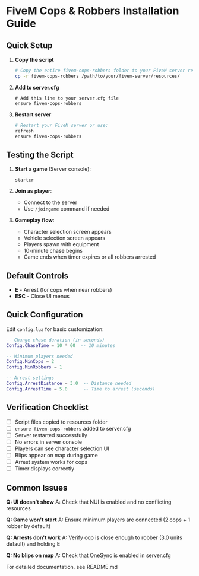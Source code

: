 # FiveM Cops & Robbers Installation Guide

## Quick Setup

1. **Copy the script**
   ```bash
   # Copy the entire fivem-cops-robbers folder to your FiveM server resources directory
   cp -r fivem-cops-robbers /path/to/your/fivem-server/resources/
   ```

2. **Add to server.cfg**
   ```
   # Add this line to your server.cfg file
   ensure fivem-cops-robbers
   ```

3. **Restart server**
   ```bash
   # Restart your FiveM server or use:
   refresh
   ensure fivem-cops-robbers
   ```

## Testing the Script

1. **Start a game** (Server console):
   ```
   startcr
   ```

2. **Join as player**:
   - Connect to the server
   - Use `/joingame` command if needed

3. **Gameplay flow**:
   - Character selection screen appears
   - Vehicle selection screen appears
   - Players spawn with equipment
   - 10-minute chase begins
   - Game ends when timer expires or all robbers arrested

## Default Controls

- **E** - Arrest (for cops when near robbers)
- **ESC** - Close UI menus

## Quick Configuration

Edit `config.lua` for basic customization:

```lua
-- Change chase duration (in seconds)
Config.ChaseTime = 10 * 60  -- 10 minutes

-- Minimum players needed
Config.MinCops = 2
Config.MinRobbers = 1

-- Arrest settings
Config.ArrestDistance = 3.0  -- Distance needed
Config.ArrestTime = 5.0      -- Time to arrest (seconds)
```

## Verification Checklist

- [ ] Script files copied to resources folder
- [ ] `ensure fivem-cops-robbers` added to server.cfg
- [ ] Server restarted successfully
- [ ] No errors in server console
- [ ] Players can see character selection UI
- [ ] Blips appear on map during game
- [ ] Arrest system works for cops
- [ ] Timer displays correctly

## Common Issues

**Q: UI doesn't show**
A: Check that NUI is enabled and no conflicting resources

**Q: Game won't start**
A: Ensure minimum players are connected (2 cops + 1 robber by default)

**Q: Arrests don't work**
A: Verify cop is close enough to robber (3.0 units default) and holding E

**Q: No blips on map**
A: Check that OneSync is enabled in server.cfg

For detailed documentation, see README.md